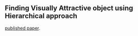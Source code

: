 
## Finding Visually Attractive object using Hierarchical approach

[published paper](https://github.com/thoorpukarnakar/thoorpukarnakar.github.io/blob/master/Hierarchical_Clustering-main.pdf).
